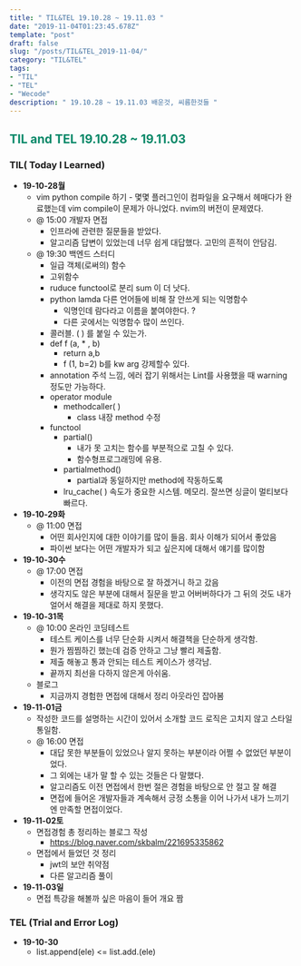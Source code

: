 ```yaml
---
title: " TIL&TEL 19.10.28 ~ 19.11.03 "
date: "2019-11-04T01:23:45.678Z"
template: "post"
draft: false
slug: "/posts/TIL&TEL_2019-11-04/"
category: "TIL&TEL"
tags:
- "TIL"
- "TEL"
- "Wecode"
description: " 19.10.28 ~ 19.11.03 배운것, 씨름한것들 "
---
```

<h2 style="color:rgb(9, 136, 104)">TIL and TEL 19.10.28 ~ 19.11.03 </h2>

### TIL( Today I Learned)

- **19-10-28월**
  - vim python compile 하기 - 몇몇 플러그인이 컴파일을 요구해서 헤매다가 완료했는데 vim compile이 문제가 아니었다. nvim의 버전이 문제였다.
  - @ 15:00 개발자 면접
    - 인프라에 관련한 질문들을 받았다. 
    - 알고리즘 답변이 있었는데 너무 쉽게 대답했다. 고민의 흔적이 안담김.
  - @ 19:30 백엔드 스터디
    - 일급 객체(로써의) 함수
    - 고위함수
    - ruduce functool로 분리 sum 이 더 낫다.
    - python lamda 다른 언어들에 비해 잘 안쓰게 되는 익명함수
      - 익명인데 람다라고 이름을 붙여야한다. ?
      - 다른 곳에서는 익명함수 많이 쓰인다. 
    - 콜러블. ( ) 를 붙일 수 있는가.
    - def f (a, * , b)
      - return a,b 
      - f (1, b=2) b를 kw arg 강제할수 있다. 
    - annotation 주석 느낌, 에러 잡기 위해서는 Lint를 사용했을 때 warning 정도만 가능하다.
    - operator module
      - methodcaller( ) 
        - class 내장 method 수정 
    - functool
      - partial()
        - 내가 못 고치는 함수를 부분적으로 고칠 수 있다.
        - 함수형프로그래밍에 유용.
      - partialmethod() 
        - partial과 동일하지만 method에 작동하도록 
      - lru_cache( )  속도가 중요한 시스템. 메모리. 잘쓰면 싱글이 멀티보다 빠르다. 
- **19-10-29화**
  - @ 11:00 면접 
    - 어떤 회사인지에 대한 이야기를 많이 들음. 회사 이해가 되어서 좋았음
    - 파이썬 보다는 어떤 개발자가 되고 싶은지에 대해서 얘기를 많이함
- **19-10-30수**
  - @ 17:00 면접
    - 이전의 면접 경험을 바탕으로 잘 하겠거니 하고 갔음
    - 생각지도 않은 부분에 대해서 질문을 받고 어버버하다가 그 뒤의 것도 내가 얼어서 해결을 제대로 하지 못했다.
- **19-10-31목**
  - @ 10:00 온라인 코딩테스트
    - 테스트 케이스를 너무 단순화 시켜서 해결책을 단순하게 생각함.
    - 뭔가 찜찜하긴 했는데 검증 안하고 그냥 빨리 제출함.
    - 제출 해놓고 통과 안되는 테스트 케이스가 생각남.
    - 끝까지 최선을 다하지 않은게 아쉬움.
  - 블로그
    - 지금까지 경험한 면접에 대해서 정리 아웃라인 잡아봄
- **19-11-01금**
  - 작성한 코드를 설명하는 시간이 있어서 소개할 코드 로직은 고치지 않고 스타일 통일함.
  - @ 16:00 면접
    - 대답 못한 부분들이 있었으나 알지 못하는 부분이라 어쩔 수 없었던 부분이었다.
    - 그 외에는 내가 말 할 수 있는 것들은 다 말했다. 
    - 알고리즘도 이전 면접에서 한번 절은 경험을 바탕으로 안 절고 잘 해결
    - 면접에 들어온 개발자들과 계속해서 긍정 소통을 이어 나가서 내가 느끼기엔 만족할 면접이었다.
- **19-11-02토**
  - 면접경험 총 정리하는 블로그 작성 
    - https://blog.naver.com/skbalm/221695335862
  - 면접에서 들었던 것 정리 
    - jwt의 보안 취약점
    - 다른 알고리즘 풀이
- **19-11-03일**
  - 면접 특강을 해볼까 싶은 마음이 들어 개요 짬

### TEL (Trial and Error Log)

- **19-10-30**
  - list.append(ele) <= list.add.(ele)